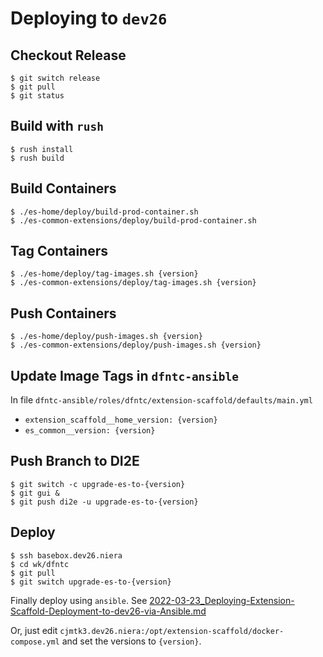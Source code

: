 # Deploying to `dev26`

## Checkout Release

```
$ git switch release
$ git pull
$ git status
```

## Build with `rush`

```
$ rush install
$ rush build
```

## Build Containers

```
$ ./es-home/deploy/build-prod-container.sh
$ ./es-common-extensions/deploy/build-prod-container.sh
```

## Tag Containers

```
$ ./es-home/deploy/tag-images.sh {version}
$ ./es-common-extensions/deploy/tag-images.sh {version}
```

## Push Containers

```
$ ./es-home/deploy/push-images.sh {version}
$ ./es-common-extensions/deploy/push-images.sh {version}
```

## Update Image Tags in `dfntc-ansible`

In file `dfntc-ansible/roles/dfntc/extension-scaffold/defaults/main.yml`

* `extension_scaffold__home_version: {version}`
* `es_common__version: {version}`

## Push Branch to DI2E

```
$ git switch -c upgrade-es-to-{version}
$ git gui &
$ git push di2e -u upgrade-es-to-{version}
```

## Deploy

```
$ ssh basebox.dev26.niera
$ cd wk/dfntc
$ git pull
$ git switch upgrade-es-to-{version}
```

Finally deploy using `ansible`. 
See [2022-03-23_Deploying-Extension-Scaffold-Deployment-to-dev26-via-Ansible.md](https://gitlab.moesol.com/dfntc/minerva-moesol-wiki/-/blob/master/2022-03-23_Deploying-Extension-Scaffold-Deployment-to-dev26-via-Ansible.md)

Or, just edit `cjmtk3.dev26.niera:/opt/extension-scaffold/docker-compose.yml` and set the versions to `{version}`.
